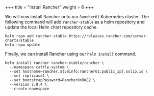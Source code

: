 +++
title = "Install Rancher"
weight = 6
+++

We will now install Rancher onto our `Rancher01` Kubernetes cluster. The following command will add `rancher-stable` as a helm repository and update the local Helm chart repository cache.

```ctr:Rancher01
helm repo add rancher-stable https://releases.rancher.com/server-charts/stable
helm repo update
```

Finally, we can install Rancher using our `helm install` command.

```ctr:Rancher01
helm install rancher rancher-stable/rancher \
  --namespace cattle-system \
  --set hostname=rancher.${vminfo:rancher01:public_ip}.sslip.io \
  --set replicas=1 \
  --set bootstrapPassword=RancherOnRKE2 \
  --version 2.8.4 \
  --create-namespace
```
